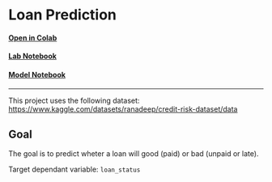 # Loan Prediction

#### [Open in Colab](https://colab.research.google.com/github/c90x/loan_prediction/blob/main/)

#### [Lab Notebook](loan_lab.ipynb)

#### [Model Notebook](loan_model.ipynb)

---

This project uses the following dataset: https://www.kaggle.com/datasets/ranadeep/credit-risk-dataset/data

## Goal

The goal is to predict wheter a loan will good (paid) or bad (unpaid or late).

Target dependant variable: `loan_status`